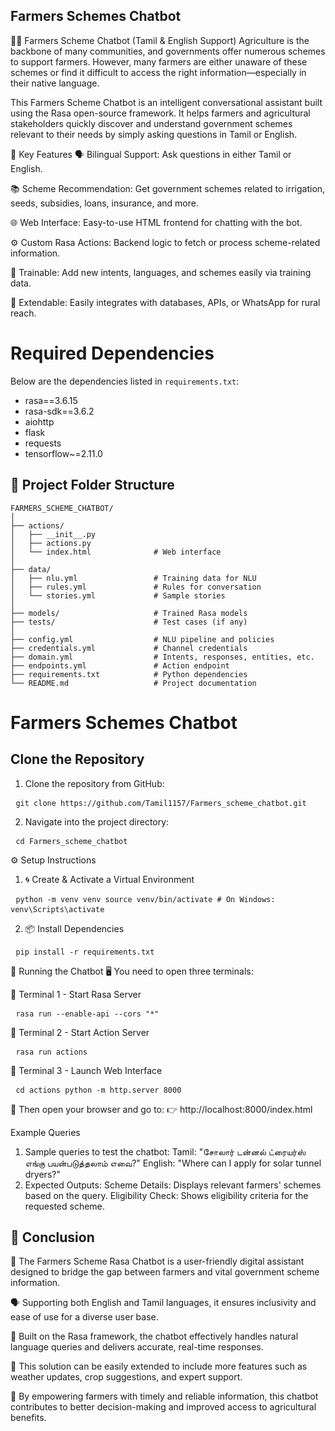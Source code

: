 ## Farmers Schemes Chatbot
🧑‍🌾 Farmers Scheme Chatbot (Tamil & English Support)
Agriculture is the backbone of many communities, and governments offer numerous schemes to support farmers. However, many farmers are either unaware of these schemes or find it difficult to access the right information—especially in their native language.

This Farmers Scheme Chatbot is an intelligent conversational assistant built using the Rasa open-source framework. It helps farmers and agricultural stakeholders quickly discover and understand government schemes relevant to their needs by simply asking questions in Tamil or English.

🎯 Key Features
🗣️ Bilingual Support: Ask questions in either Tamil or English.

📚 Scheme Recommendation: Get government schemes related to irrigation, seeds, subsidies, loans, insurance, and more.

🌐 Web Interface: Easy-to-use HTML frontend for chatting with the bot.

⚙️ Custom Rasa Actions: Backend logic to fetch or process scheme-related information.

🧠 Trainable: Add new intents, languages, and schemes easily via training data.

🧩 Extendable: Easily integrates with databases, APIs, or WhatsApp for rural reach.

# Required Dependencies

Below are the dependencies listed in `requirements.txt`:

- rasa==3.6.15
- rasa-sdk==3.6.2
- aiohttp
- flask
- requests
- tensorflow~=2.11.0

## 📁 Project Folder Structure

```
FARMERS_SCHEME_CHATBOT/
│
├── actions/
│   ├── __init__.py
│   ├── actions.py
│   └── index.html              # Web interface
│
├── data/
│   ├── nlu.yml                 # Training data for NLU
│   ├── rules.yml               # Rules for conversation
│   └── stories.yml             # Sample stories
│
├── models/                     # Trained Rasa models
├── tests/                      # Test cases (if any)
│
├── config.yml                  # NLU pipeline and policies
├── credentials.yml             # Channel credentials
├── domain.yml                  # Intents, responses, entities, etc.
├── endpoints.yml               # Action endpoint
├── requirements.txt            # Python dependencies
└── README.md                   # Project documentation
```


# Farmers Schemes Chatbot

## Clone the Repository

1. Clone the repository from GitHub:
<pre> <code>git clone https://github.com/Tamil1157/Farmers_scheme_chatbot.git</code> </pre>
2. Navigate into the project directory:
<pre> <code>cd Farmers_scheme_chatbot </code> </pre>



⚙️ Setup Instructions
1. 🌀 Create & Activate a Virtual Environment
<pre> <code>python -m venv venv source venv/bin/activate # On Windows: venv\Scripts\activate </code> </pre>
2. 📦 Install Dependencies
<pre> <code>pip install -r requirements.txt </code> </pre>
🚀 Running the Chatbot
🖥️ You need to open three terminals:

📌 Terminal 1 - Start Rasa Server
<pre> <code>rasa run --enable-api --cors "*" </code> </pre>
📌 Terminal 2 - Start Action Server
<pre> <code>rasa run actions </code> </pre>
📌 Terminal 3 - Launch Web Interface
<pre> <code>cd actions python -m http.server 8000 </code> </pre>
🔗 Then open your browser and go to:
👉 http://localhost:8000/index.html


Example Queries
1. Sample queries to test the chatbot:
Tamil: "சோலார் டன்னல் ட்ரையர்ஸ் எங்கு பயன்படுத்தலாம் எவை?"
English: "Where can I apply for solar tunnel dryers?"
2. Expected Outputs:
Scheme Details: Displays relevant farmers' schemes based on the query.
Eligibility Check: Shows eligibility criteria for the requested scheme.


## 🧾 Conclusion
🌾 The Farmers Scheme Rasa Chatbot is a user-friendly digital assistant designed to bridge the gap between farmers and vital government scheme information.

🗣️ Supporting both English and Tamil languages, it ensures inclusivity and ease of use for a diverse user base.

🤖 Built on the Rasa framework, the chatbot effectively handles natural language queries and delivers accurate, real-time responses.

🚀 This solution can be easily extended to include more features such as weather updates, crop suggestions, and expert support.

🎯 By empowering farmers with timely and reliable information, this chatbot contributes to better decision-making and improved access to agricultural benefits.
